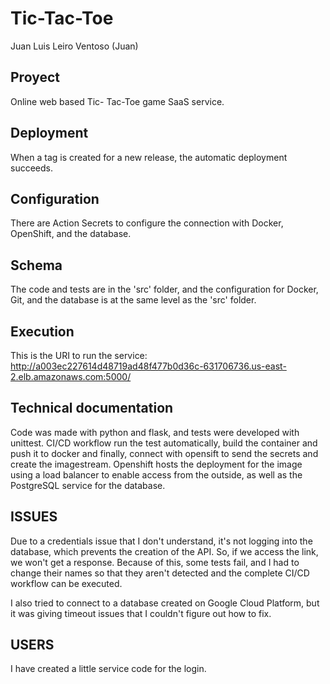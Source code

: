 # Tic-Tac-Toe

Juan Luis Leiro Ventoso (Juan)

## Proyect

Online web based Tic- Tac-Toe game SaaS service.

## Deployment

When a tag is created for a new release, the automatic deployment succeeds.

## Configuration

There are Action Secrets to configure the connection with Docker, OpenShift, and the database.

## Schema

The code and tests are in the 'src' folder, and the configuration for Docker, Git, and the database is at the same level as the 'src' folder.

## Execution

This is the URI to run the service: http://a003ec227614d48719ad48f477b0d36c-631706736.us-east-2.elb.amazonaws.com:5000/

## Technical documentation

Code was made with python and flask, and tests were developed with unittest.
CI/CD workflow run the test automatically, build the container and push it to docker and finally, connect with opensift to send the secrets and create the imagestream.
Openshift hosts the deployment for the image using a load balancer to enable access from the outside, as well as the PostgreSQL service for the database.

## ISSUES

Due to a credentials issue that I don't understand, it's not logging into the database, which prevents the creation of the API. So, if we access the link, we won't get a response. Because of this, some tests fail, and I had to change their names so that they aren't detected and the complete CI/CD workflow can be executed.

I also tried to connect to a database created on Google Cloud Platform, but it was giving timeout issues that I couldn't figure out how to fix.

## USERS

I have created a little service code for the login.